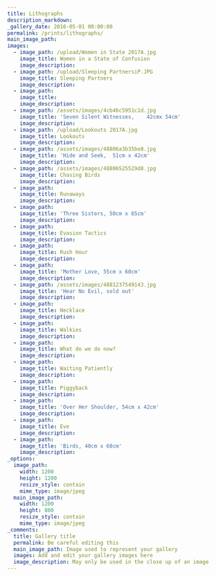 ```yaml
---
title: Lithographs
description_markdown:
_gallery_date: 2016-05-01 00:00:00
permalink: /prints/lithographs/
main_image_path:
images:
  - image_path: /upload/Women in State 2017A.jpg
    image_title: Women in a State of Confusion
    image_description:
  - image_path: /upload/Sleeping PartnersiP.JPG
    image_title: Sleeping Partners
    image_description:
  - image_path:
    image_title:
    image_description:
  - image_path: /assets/images/4cb46c5951c1d.jpg
    image_title: 'Seven Silent Witnesses,    42cmx 54cm'
    image_description:
  - image_path: /upload/Lookouts 2017A.jpg
    image_title: Lookouts
    image_description:
  - image_path: /assets/images/48806a3b35be8.jpg
    image_title: 'Hide and Seek,  51cm x 42cm'
    image_description:
  - image_path: /assets/images/48806525529d8.jpg
    image_title: Chasing Birds
    image_description:
  - image_path:
    image_title: Runaways
    image_description:
  - image_path:
    image_title: 'Three Sisters, 50cm x 65cm'
    image_description:
  - image_path:
    image_title: Evasion Tactics
    image_description:
  - image_path:
    image_title: Rush Hour
    image_description:
  - image_path:
    image_title: 'Mother Love, 55cm x 60cm'
    image_description:
  - image_path: /assets/images/4881237549143.jpg
    image_title: 'Hear No Evil, sold out'
    image_description:
  - image_path:
    image_title: Necklace
    image_description:
  - image_path:
    image_title: Walkies
    image_description:
  - image_path:
    image_title: What do we do now?
    image_description:
  - image_path:
    image_title: Waiting Patiently
    image_description:
  - image_path:
    image_title: Piggyback
    image_description:
  - image_path:
    image_title: 'Over Her Shoulder, 54cm x 42cm'
    image_description:
  - image_path:
    image_title: Eve
    image_description:
  - image_path:
    image_title: 'Birds, 40cm x 60cm'
    image_description:
_options:
  image_path:
    width: 1200
    height: 1200
    resize_style: contain
    mime_type: image/jpeg
  main_image_path:
    width: 1200
    height: 800
    resize_style: contain
    mime_type: image/jpeg
_comments:
  title: Gallery title
  permalink: Be careful editing this
  main_image_path: Image used to represent your gallery
  images: Add and edit your gallery images here
  image_description: May only be used in the close up of an image
---
```

